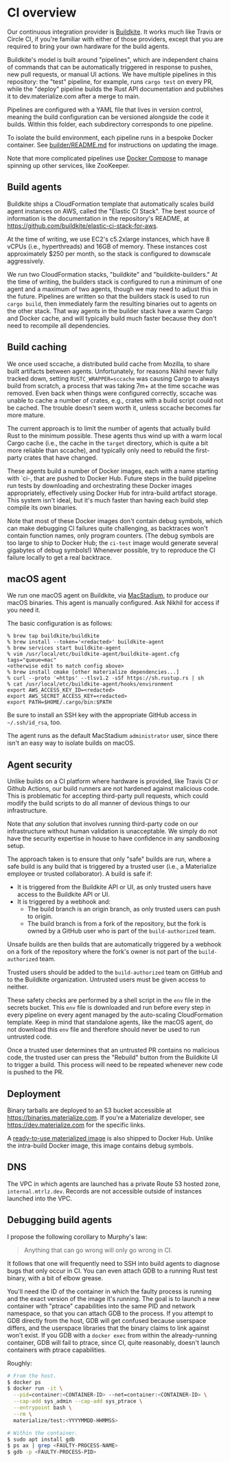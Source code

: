 # CI overview

Our continuous integration provider is [Buildkite]. It works much like Travis or
Circle CI, if you're familiar with either of those providers, except that you
are required to bring your own hardware for the build agents.

Buildkite's model is built around "pipelines", which are independent chains
of commands that can be automatically triggered in response to pushes,
new pull requests, or manual UI actions. We have multiple pipelines in this
repository: the "test" pipeline, for example, runs `cargo test` on every PR,
while the "deploy" pipeline builds the Rust API documentation and publishes
it to dev.materialize.com after a merge to main.

Pipelines are configured with a YAML file that lives in version control,
meaning the build configuration can be versioned alongside the code it builds.
Within this folder, each subdirectory corresponds to one pipeline.

To isolate the build environment, each pipeline runs in a bespoke Docker
container. See [builder/README.md](./builder/README.md) for instructions on
updating the image.

Note that more complicated pipelines use [Docker Compose] to manage spinning up
other services, like ZooKeeper.

## Build agents

Buildkite ships a CloudFormation template that automatically scales build agent
instances on AWS, called the "Elastic CI Stack". The best source of information
is the documentation in the repository's README, at
<https://github.com/buildkite/elastic-ci-stack-for-aws>.

At the time of writing, we use EC2's c5.2xlarge instances, which have 8 vCPUs
(i.e., hyperthreads) and 16GB of memory. These instances cost approximately $250
per month, so the stack is configured to downscale aggressively.

We run two CloudFormation stacks, "buildkite" and "buildkite-builders." At the
time of writing, the builders stack is configured to run a minimum of one agent
and a maximum of two agents, though we may need to adjust this in the future.
Pipelines are written so that the builders stack is used to run `cargo build`,
then immediately farm the resulting binaries out to agents on the other stack.
That way agents in the builder stack have a warm Cargo and Docker cache, and
will typically build much faster because they don't need to recompile all
dependencies.

## Build caching

We once used sccache, a distributed build cache from Mozilla, to share built
artifacts between agents. Unfortunately, for reasons Nikhil never fully tracked
down, setting `RUSTC_WRAPPER=sccache` was causing Cargo to always build from
scratch, a process that was taking 7m+ at the time sccache was removed. Even
back when things were configured correctly, sccache was unable to cache a
number of crates, e.g., crates with a build script could not be cached. The
trouble doesn't seem worth it, unless sccache becomes far more mature.

The current approach is to limit the number of agents that actually build
Rust to the minimum possible. These agents thus wind up with a warm local Cargo
cache (i.e., the cache in the `target` directory, which is quite a bit more
reliable than sccache), and typically only need to rebuild the first-party
crates that have changed.

These agents build a number of Docker images, each with a name starting with
`ci-, that are pushed to Docker Hub. Future steps in the build pipeline run
tests by downloading and orchestrating these Docker images appropriately,
effectively using Docker Hub for intra-build artifact storage. This system
isn't ideal, but it's much faster than having each build step compile its own
binaries.

Note that most of these Docker images don't contain debug symbols, which can
make debugging CI failures quite challenging, as backtraces won't contain
function names, only program counters. (The debug symbols are too large to ship
to Docker Hub; the `ci-test` image would generate several gigabytes of debug
symbols!) Whenever possible, try to reproduce the CI failure locally to get a
real backtrace.

## macOS agent

We run one macOS agent on Buildkite, via [MacStadium], to produce our macOS
binaries. This agent is manually configured. Ask Nikhil for access if you need
it.

The basic configuration is as follows:

```
% brew tap buildkite/buildkite
% brew install --token='<redacted>' buildkite-agent
% brew services start buildkite-agent
% vim /usr/local/etc/buildkite-agent/buildkite-agent.cfg
tags="queue=mac"
<otherwise edit to match config above>
% brew install cmake [other materialize dependencies...]
% curl --proto '=https' --tlsv1.2 -sSf https://sh.rustup.rs | sh
% cat /usr/local/etc/buildkite-agent/hooks/environment
export AWS_ACCESS_KEY_ID=<redacted>
export AWS_SECRET_ACCESS_KEY=<redacted>
export PATH=$HOME/.cargo/bin:$PATH
```

Be sure to install an SSH key with the appropriate GitHub access in
`~/.ssh/id_rsa`, too.

The agent runs as the default MacStadium `administrator` user, since there isn't
an easy way to isolate builds on macOS.

## Agent security

Unlike builds on a CI platform where hardware is provided, like Travis CI or
Github Actions, our build runners are not hardened against malicious code. This
is problematic for accepting third-party pull requests, which could modify the
build scripts to do all manner of devious things to our infrastructure.

Note that *any* solution that involves running third-party code on our
infrastructure without human validation is unacceptable. We simply do not have
the security expertise in house to have confidence in any sandboxing setup.

The approach taken is to ensure that only "safe" builds are run, where a safe
build is any build that is triggered by a trusted user (i.e., a Materialize
employee or trusted collaborator). A build is safe if:

  * It is triggered from the Buildkite API or UI, as only trusted users have
    access to the Buildkite API or UI.
  * It is triggered by a webhook and:
    * The build branch is an origin branch, as only trusted users can push to
      origin.
    * The build branch is from a fork of the repository, but the fork is owned
      by a GitHub user who is part of the `build-authorized` team.

Unsafe builds are then builds that are automatically triggered by a webhook on a
fork of the repository where the fork's owner is not part of the
`build-authorized` team.

Trusted users should be added to the `build-authorized` team on GitHub and
to the Buildkite organization. Untrusted users must be given access to neither.

These safety checks are performed by a shell script in the `env` file in the
secrets bucket. This `env` file is downloaded and run before every step in every
pipeline on every agent managed by the auto-scaling CloudFormation template.
Keep in mind that standalone agents, like the macOS agent, do not download this
`env` file and therefore should never be used to run untrusted code.

Once a trusted user determines that an untrusted PR contains no malicious code,
the trusted user can press the "Rebuild" button from the Buildkite UI to trigger
a build. This process will need to be repeated whenever new code is pushed to
the PR.

## Deployment

Binary tarballs are deployed to an S3 bucket accessible at
https://binaries.materialize.com. If you're a Materialize developer,
see https://dev.materialize.com for the specific links.

A [ready-to-use materialized image][materialized-docker] is also shipped to
Docker Hub. Unlike the intra-build Docker image, this image contains debug
symbols.

## DNS

The VPC in which agents are launched has a private Route 53 hosted zone,
`internal.mtrlz.dev`. Records are not accessible outside of instances launched
into the VPC.

## Debugging build agents

I propose the following corollary to Murphy's law:

  > Anything that can go wrong will only go wrong in CI.

It follows that one will frequently need to SSH into build agents to diagnose
bugs that only occur in CI. You can even attach GDB to a running Rust test
binary, with a bit of elbow grease.

You'll need the ID of the container in which the faulty process is running and
the exact version of the image it's running. The goal is to launch a new
container with "ptrace" capabilities into the same PID and network namespace,
so that you can attach GDB to the process. If you attempt to GDB directly from
the host, GDB will get confused because userspace differs, and the userspace
libraries that the binary claims to link against won't exist. If you GDB with a
`docker exec` from within the already-running container, GDB will fail to
ptrace, since CI, quite reasonably, doesn't launch containers with ptrace
capabilities.

Roughly:

```bash
# From the host.
$ docker ps
$ docker run -it \
  --pid=container:<CONTAINER-ID> --net=container:<CONTAINER-ID> \
  --cap-add sys_admin --cap-add sys_ptrace \
  --entrypoint bash \
  --rm \
  materialize/test:<YYYYMMDD-HHMMSS>

# Within the container.
$ sudo apt install gdb
$ ps ax | grep <FAULTY-PROCESS-NAME>
$ gdb -p <FAULTY-PROCESS-PID>
```

[Buildkite]: https://buildkite.com
[Docker Compose]: https://docs.docker.com/compose/
[autouseradd]: https://github.com/benesch/autouseradd
[materializer GitHub user]: https://github.com/materializer
[materialized-docker]: https://hub.docker.com/repository/docker/materialize/materialized
[MacStadium]: https://www.macstadium.com
